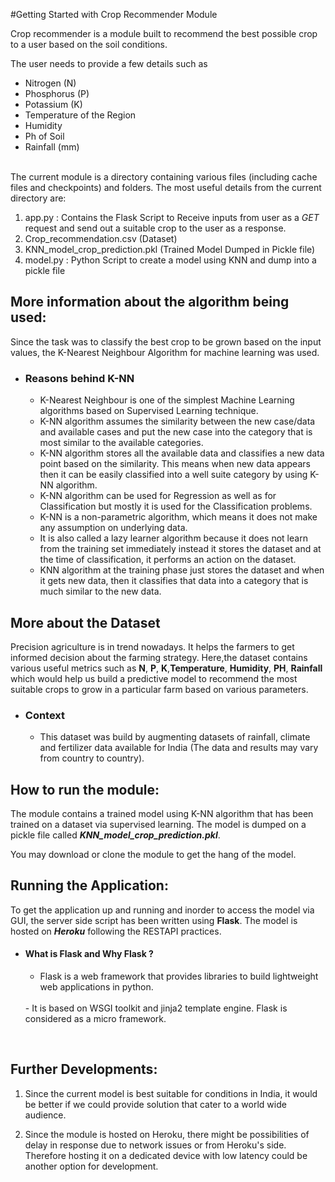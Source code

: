 #Getting Started with Crop Recommender Module

Crop recommender is a module built to recommend the best possible crop to a user based on the soil conditions. 


The user needs to provide a few details such as 

- Nitrogen (N)
- Phosphorus (P)
- Potassium (K)
- Temperature of the Region 
- Humidity 
- Ph of Soil 
- Rainfall (mm)


<br>
The current module is a directory containing various files (including cache files and checkpoints) and folders. The most useful details from the current directory are:

1. app.py : Contains the Flask Script to Receive inputs from user as a *GET* request and send out a suitable crop to the user as a response.
2. Crop_recommendation.csv (Dataset)
3. KNN_model_crop_prediction.pkl (Trained Model Dumped in Pickle file)
4. model.py : Python Script to create a model using KNN and dump into a pickle file



## More information about the algorithm being used: 

Since the task was to classify the best crop to be grown based on the input values, the K-Nearest Neighbour Algorithm for machine learning was used. 

- ### Reasons behind K-NN 
  - K-Nearest Neighbour is one of the simplest Machine Learning algorithms based on Supervised Learning technique.
  - K-NN algorithm assumes the similarity between the new case/data and available cases and put the new case into the category that is most similar to the available categories.
  - K-NN algorithm stores all the available data and classifies a new data point based on the similarity. This means when new data appears then it can be easily classified into a well suite category by using K- NN algorithm.
  - K-NN algorithm can be used for Regression as well as for Classification but mostly it is used for the Classification problems.
  - K-NN is a non-parametric algorithm, which means it does not make any assumption on underlying data.
  - It is also called a lazy learner algorithm because it does not learn from the training set immediately instead it stores the dataset and at the time of classification, it performs an action on the dataset.
  - KNN algorithm at the training phase just stores the dataset and when it gets new data, then it classifies that data into a category that is much similar to the new data.


## More about the Dataset 

Precision agriculture is in trend nowadays. It helps the farmers to get informed decision about the farming strategy. Here,the dataset contains various useful metrics such as **N**, **P**, **K**,**Temperature**, **Humidity**, **PH**, **Rainfall** which would help us build a predictive model  to recommend the most suitable crops to grow in a particular farm based on various parameters.

- ### Context 
  - This dataset was build by augmenting datasets of rainfall, climate and fertilizer data available for India (The data and results may vary from country to country).



## How to run the module:
   
The module contains a trained model using K-NN algorithm that has been trained on a dataset via supervised learning. The model is dumped on a pickle file called ***KNN_model_crop_prediction.pkl***. 

You may download or clone the module to get the hang of the model. 

## Running the Application: 

   To get the application up and running and inorder to access the model via GUI, the server side script has been written using **Flask**. The model is hosted on ***Heroku*** following the RESTAPI practices. 


- #### What is Flask and Why Flask ? 
    - Flask is a web framework that provides libraries to build lightweight web applications in python.
    <br>
    -  It is based on WSGI toolkit and jinja2 template engine. Flask is considered as a micro framework.

<br>


## Further Developments: 

1. Since the current model is best suitable for conditions in India, it would be better if we could provide solution that cater to a world wide audience. 

2. Since the module is hosted on Heroku, there might be possibilities of delay in response due to network issues or from Heroku's side. Therefore hosting it on a dedicated device with low latency could be another option for development. 